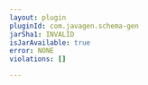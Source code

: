 ```yaml
---
layout: plugin
pluginId: com.javagen.schema-gen
jarSha1: INVALID
isJarAvailable: true
error: NONE
violations: []

---
```

